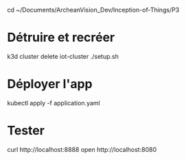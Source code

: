cd ~/Documents/ArcheanVision_Dev/Inception-of-Things/P3

# Détruire et recréer
k3d cluster delete iot-cluster
./setup.sh

# Déployer l'app
kubectl apply -f application.yaml

# Tester
curl http://localhost:8888
open http://localhost:8080
